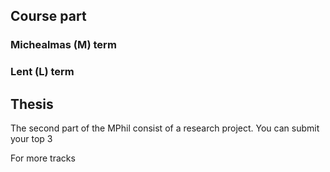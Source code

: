 ## Course part

### Michealmas (M) term

### Lent (L) term

## Thesis
The second part of the MPhil consist of a research project. You can submit your top 3

For more tracks 
